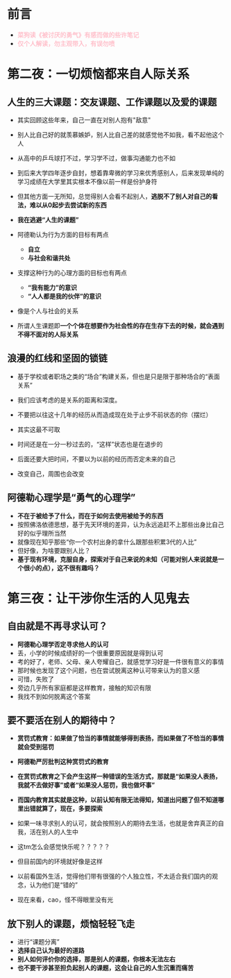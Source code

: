 # 前言

* <b style="color:pink">菜狗读《被讨厌的勇气》有感而做的些许笔记</b>
* <b style="color:pink">仅个人解读，勿主观带入，有误勿喷</b>



# 第二夜：一切烦恼都来自人际关系

## 人生的三大课题：交友课题、工作课题以及爱的课题

* 其实回顾这些年来，自己一直在对别人抱有"敌意"
* 别人比自己好的就羡慕嫉妒，别人比自己差的就感觉他不如我，看不起他这个人
* 从高中的乒乓球打不过，学习学不过，做事沟通能力也不如
* 到后来大学四年逐步自封，想着靠卑微的学习来优秀感别人，后来发现单纯的学习成绩在大学里其实根本不像以前一样是份护身符
* 但其他方面一无所知，总觉得别人会看不起别人，**逃脱不了别人对自己的看法，难以从0起步去尝试新的东西**
* **我在逃避“人生的课题”**



* 阿德勒认为行为方面的目标有两点
  * **自立**
  * **与社会和谐共处**
* 支撑这种行为的心理方面的目标也有两点
  * **“我有能力”的意识**
  * **“人人都是我的伙伴”的意识**
* 像是个人与社会的关系
* 所谓人生课题即**一个个体在想要作为社会性的存在生存下去的时候，就会遇到不得不面对的人际关系**





## 浪漫的红线和坚固的锁链

* 基于学校或者职场之类的“场合”构建关系，但也是只是限于那种场合的“表面关系”
* 我们应该考虑的是关系的距离和深度。



* 不要把以往这十几年的经历从而造成现在处于止步不前状态的你（摆烂）
* 其实这最不可取
* 时间还是在一分一秒过去的，“这样”状态也是在退步的
* 后面还要大把时间，不要以为以前的经历而否定未来的自己
* 改变自己，周围也会改变





## 阿德勒心理学是“勇气的心理学”

* **不在于被给予了什么，而在于如何去使用被给予的东西**
* 按照佛洛依德思想，基于先天环境的差异，认为永远追赶不上那些出身比自己好的似乎理所当然
* 就像现在知乎那些“你一个农村出身的拿什么跟那些积累3代的人比”
* 但好像，为啥要跟别人比？
* **基于现有环境，克服自身，探索对于自己来说的未知（可能对别人来说就是一个很小的点），这不很有趣吗？**







# 第三夜：让干涉你生活的人见鬼去

## 自由就是不再寻求认可？

* **阿德勒心理学否定寻求他人的认可**
* 丢，小学的时候成绩好的一个很重要原因就是得到认可
* 考的好了，老师、父母、亲人夸耀自己，就感觉学习好是一件很有意义的事情
* 那时候也发现了这个问题，也在尝试脱离这种认可带来认为的意义感
* 可惜，失败了
* 旁边几乎所有家庭都是这样教育，接触的知识有限
* 我找不到如何脱离这个答案



## 要不要活在别人的期待中？

* **赏罚式教育：如果做了恰当的事情就能够得到表扬，而如果做了不恰当的事情就会受到惩罚**
* **阿德勒严厉批判这种赏罚式的教育**
* **在赏罚式教育之下会产生这样一种错误的生活方式，那就是“如果没人表扬，我就不去做好事”或者“如果没人惩罚，我也做坏事”**
* **而国内教育其实就是这种，以前认知有限无法得知，知道出问题了但不知道哪里出错就算了，现在，多要探索**



* 如果一味寻求别人的认可，就会按照别人的期待去生活，也就是舍弃真正的自我，活在别人的人生中
* 这tm怎么会感觉快乐呢？？？？？
* 但目前国内的环境就好像是这样
* 以前看国外生活，觉得他们带有很强的个人独立性，不太适合我们国内的观念，认为他们是“错的”
* 现在来看，cao，怪不得眼里没有光





## 放下别人的课题，烦恼轻轻飞走

* 进行“课题分离”
* **选择自己认为最好的道路**
* **别人如何评价你的选择，那是别人的课题，你根本无法左右**
* **也不要干涉甚至担负起别人的课题，这会让自己的人生沉重而痛苦**







































































































